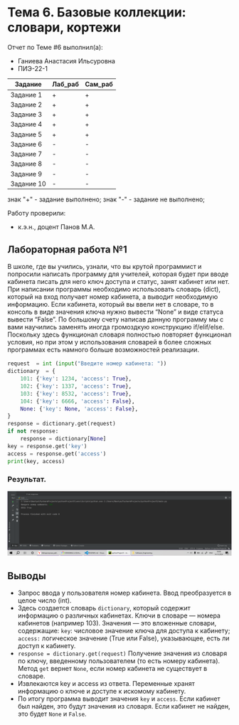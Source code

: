 # Тема 6. Базовые коллекции: словари, кортежи 
Отчет по Теме #6 выполнил(а):
- Ганиева Анастасия Ильсуровна
- ПИЭ-22-1

| Задание | Лаб_раб | Сам_раб |
| ------ | ------ | ------ |
| Задание 1 | + | + |
| Задание 2 | + | + |
| Задание 3 | + | + |
| Задание 4 | + | + |
| Задание 5 | + | + |
| Задание 6 | - | - |
| Задание 7 | - | - |
| Задание 8 | - | - |
| Задание 9 | - | - |
| Задание 10 | - | - |

знак "+" - задание выполнено; знак "-" - задание не выполнено;

Работу проверили:
- к.э.н., доцент Панов М.А.

## Лабораторная работа №1
В школе, где вы учились, узнали, что вы крутой программист и попросили написать программу для учителей, которая будет при вводе кабинета писать для него ключ доступа и статус, занят кабинет или нет. При написании программы необходимо использовать словарь (dict), который на вход получает номер кабинета, а выводит необходимую информацию. Если кабинета, который вы ввели нет в словаре, то в консоль в виде значения ключа нужно вывести “None” и виде статуса вывести “False”.
По большому счету написав данную программу мы с вами научились заменять иногда громоздкую конструкцию if/elif/else. Поскольку здесь функционал словаря полностью повторяет функционал условия, но при этом у использования словарей в более сложных программах есть намного больше возможностей реализации.

```python
request  = int (input("Введите номер кабинета: "))
dictionary  = {
    101: {'key': 1234, 'access': True},
    102: {'key': 1337, 'access': True},
    103: {'key': 8532, 'access': True},
    104: {'key': 6666, 'access': False},
    None: {'key': None, 'access': False},
}
response = dictionary.get(request)
if not response:
    response = dictionary[None]
key = response.get('key')
access = response.get('access')
print(key, access)
```

### Результат.
![image](https://github.com/GanievaAnastasiia/Software_Engineering/blob/Тема_6/images6/1.png)

## Выводы
- Запрос ввода у пользователя номер кабинета. Ввод преобразуется в целое число (int).
- Здесь создается словарь `dictionary`, который содержит информацию о различных кабинетах. Ключи в словаре — номера кабинетов (например 103). Значения — это вложенные словари, содержащие: `key`: числовое значение ключа для доступа к кабинету; `access:` логическое значение (True или False), указывающее, есть ли доступ к кабинету.
- `response = dictionary.get(request)` Получение значения из словаря по ключу, введенному пользователем (то есть номеру кабинета). Метод `get` вернет `None`, если номер кабинета не существует в словаре.
- Извлекаются key и access из ответа. Переменные хранят информацию о ключе и доступе к искомому кабинету.
- По итогу программа выводит значения `key` и `access`. Если кабинет был найден, это будут значения из словаря. Если кабинет не найден, это будет `None` и `False`.
